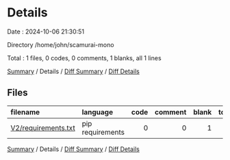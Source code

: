 # Details

Date : 2024-10-06 21:30:51

Directory /home/john/scamurai-mono

Total : 1 files,  0 codes, 0 comments, 1 blanks, all 1 lines

[Summary](results.md) / Details / [Diff Summary](diff.md) / [Diff Details](diff-details.md)

## Files
| filename | language | code | comment | blank | total |
| :--- | :--- | ---: | ---: | ---: | ---: |
| [V2/requirements.txt](/V2/requirements.txt) | pip requirements | 0 | 0 | 1 | 1 |

[Summary](results.md) / Details / [Diff Summary](diff.md) / [Diff Details](diff-details.md)